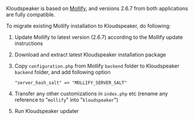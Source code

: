 Kloudspeaker is based on [Mollify](https://github.com/sjarvela/mollify), and versions 2.6.7 from both applications are fully compatible.

To migrate existing Mollify installation to Kloudspeaker, do following:

1. Update Mollify to latest version (2.6.7) according to the Mollify update instructions

2. Download and extract latest Kloudspeaker installation package

3. Copy `configuration.php` from Mollify `backend` folder to Kloudspeaker `backend` folder, and add following option

    `"server_hash_salt" => "MOLLIFY_SERVER_SALT"`

4. Transfer any other customizations in `index.php` etc (rename any reference to "`mollify`" into "`kloudspeaker`")

5. Run Kloudspeaker updater
